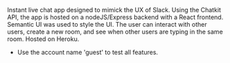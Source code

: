 Instant live chat app designed to mimick the UX of Slack. Using the Chatkit API, the app is hosted on a nodeJS/Express backend with a React frontend. Semantic UI was used to style the UI. The user can interact with other users, create a new room, and see when other users are typing in the same room. Hosted on Heroku.
* Use the account name 'guest' to test all features.
